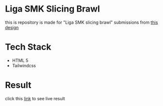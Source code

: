 # Liga SMK Slicing Brawl
this is repository is made for "Liga SMK slicing brawl" submissions from [this design](/Slicing_Brawl.png) 

# Tech Stack
- HTML 5
- Tailwindcss

# Result
click this [link](https://hasban-fardani.github.io/liga-smk-slicing-brawl/) to see live result